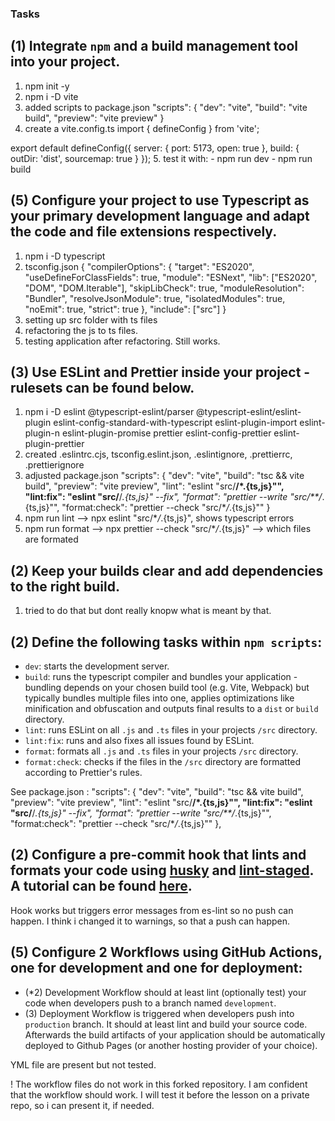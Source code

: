 ### Tasks

## (1) Integrate `npm` and a build management tool into your project.

1.  npm init -y
2.  npm i -D vite
3.  added scripts to package.json
    "scripts": {
    "dev": "vite",
    "build": "vite build",
    "preview": "vite preview"
    }
4.  create a vite.config.ts
    import { defineConfig } from 'vite';

export default defineConfig({
server: { port: 5173, open: true },
build: { outDir: 'dist', sourcemap: true }
}); 5. test it with: - npm run dev - npm run build

## (5) Configure your project to use Typescript as your primary development language and adapt the code and file extensions respectively.

1. npm i -D typescript
2. tsconfig.json
   {
   "compilerOptions": {
   "target": "ES2020",
   "useDefineForClassFields": true,
   "module": "ESNext",
   "lib": ["ES2020", "DOM", "DOM.Iterable"],
   "skipLibCheck": true,
   "moduleResolution": "Bundler",
   "resolveJsonModule": true,
   "isolatedModules": true,
   "noEmit": true,
   "strict": true
   },
   "include": ["src"]
   }
3. setting up src folder with ts files
4. refactoring the js to ts files.
5. testing application after refactoring. Still works.

## (3) Use ESLint and Prettier inside your project - rulesets can be found below.

1. npm i -D eslint @typescript-eslint/parser @typescript-eslint/eslint-plugin eslint-config-standard-with-typescript eslint-plugin-import eslint-plugin-n eslint-plugin-promise prettier eslint-config-prettier eslint-plugin-prettier
2. created .eslintrc.cjs, tsconfig.eslint.json, .eslintignore, .prettierrc, .prettierignore
3. adjusted package.json
   "scripts": {
   "dev": "vite",
   "build": "tsc && vite build",
   "preview": "vite preview",
   "lint": "eslint \"src/**/\*.{ts,js}\"",
   "lint:fix": "eslint \"src/**/_.{ts,js}\" --fix",
   "format": "prettier --write \"src/\*\*/_.{ts,js}\"",
   "format:check": "prettier --check \"src/\*_/_.{ts,js}\""
   }
4. npm run lint --> npx eslint \"src/\*_/_.{ts,js}\", shows typescript errors
5. npm run format --> npx prettier --check "src/\*_/_.{ts,js}" --> which files are formated

## (2) Keep your builds clear and add dependencies to the right build.

1. tried to do that but dont really knopw what is meant by that.

## (2) Define the following tasks within `npm scripts`:

- `dev`: starts the development server.
- `build`: runs the typescript compiler and bundles your application - bundling depends on your chosen build tool (e.g. Vite, Webpack) but typically bundles multiple files into one, applies optimizations like minification and obfuscation and outputs final results to a `dist` or `build` directory.
- `lint`: runs ESLint on all `.js` and `.ts` files in your projects `/src` directory.
- `lint:fix`: runs and also fixes all issues found by ESLint.
- `format`: formats all `.js` and `.ts` files in your projects `/src` directory.
- `format:check`: checks if the files in the `/src` directory are formatted according to Prettier's rules.

See package.json :
"scripts": {
"dev": "vite",
"build": "tsc && vite build",
"preview": "vite preview",
"lint": "eslint \"src/**/\*.{ts,js}\"",
"lint:fix": "eslint \"src/**/_.{ts,js}\" --fix",
"format": "prettier --write \"src/\*\*/_.{ts,js}\"",
"format:check": "prettier --check \"src/\*_/_.{ts,js}\""
},

## (2) Configure a pre-commit hook that lints and formats your code using [husky](https://typicode.github.io/husky/) and [lint-staged](https://github.com/lint-staged/lint-staged). A tutorial can be found [here](https://dev.to/shashwatnautiyal/complete-guide-to-eslint-prettier-husky-and-lint-staged-fh9).

Hook works but triggers error messages from es-lint so no push can happen. I think i changed it to warnings, so that a push can happen.

## (5) Configure **2 Workflows** using GitHub Actions, one for development and one for deployment:

- (\*2) Development Workflow should at least lint (optionally test) your code when developers push to a branch named `development`.
- (3) Deployment Workflow is triggered when developers push into `production` branch. It should at least lint and build your source code. Afterwards the build artifacts of your application should be automatically deployed to Github Pages (or another hosting provider of your choice).

YML file are present but not tested.

! The workflow files do not work in this forked repository. I am confident that the workflow should work. I will test it before the lesson on a private repo, so i can present it, if needed.
